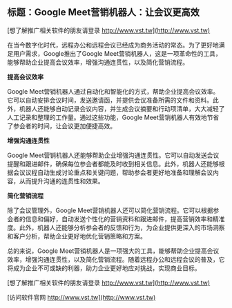 ## **标题：Google Meet营销机器人：让会议更高效**

[想了解推广相关软件的朋友请登录 http://www.vst.tw](http://www.vst.tw)

在当今数字化时代，远程办公和远程会议已经成为商务活动的常态。为了更好地满足用户需求，Google推出了Google Meet营销机器人，这是一项革命性的工具，能够帮助企业提高会议效率，增强沟通连贯性，以及简化营销流程。

**提高会议效率**

Google Meet营销机器人通过自动化和智能化的方式，帮助企业提高会议效率。它可以自动安排会议时间，发送邀请函，并提供会议准备所需的文件和资料。此外，机器人还能够自动记录会议内容，并生成会议摘要和行动项清单，大大减轻了人工记录和整理的工作量。通过这些功能，Google Meet营销机器人有效地节省了参会者的时间，让会议更加便捷高效。

**增强沟通连贯性**

Google Meet营销机器人还能够帮助企业增强沟通连贯性。它可以自动发送会议提醒和跟进邮件，确保每位参会者都能及时收到相关信息。此外，机器人还能够根据会议议程自动生成讨论重点和关键问题，帮助参会者更好地准备和理解会议内容，从而提升沟通的连贯性和效果。

**简化营销流程**

除了会议管理外，Google Meet营销机器人还可以简化营销流程。它可以根据参会者的信息和偏好，自动发送个性化的营销资料和跟进邮件，提高营销效率和精准度。此外，机器人还能够分析参会者的反馈和行为，为企业提供更深入的市场洞察和客户分析，帮助企业更好地优化营销策略和方案。

总的来说，Google Meet营销机器人是一项强大的工具，能够帮助企业提高会议效率，增强沟通连贯性，以及简化营销流程。随着远程办公和远程会议的普及，它将成为企业不可或缺的利器，助力企业更好地应对挑战，实现商业目标。

[想了解推广相关软件的朋友请登录 http://www.vst.tw](http://www.vst.tw)


[访问软件官网 http://www.vst.tw](http://www.vst.tw)
